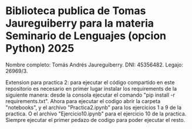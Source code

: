 # Biblioteca publica de Tomas Jaureguiberry para la materia Seminario de Lenguajes (opcion Python) 2025
Nombre completo: Tomás Andrés Jaureguiberry. 
DNI: 45356482.
Legajo: 26969/3.


Extension para practica 2: para ejecutar el código compartido en este repositorio es necesario en primer lugar instalar los requirements de la siguiente manera: desde la consola ejecutar el comando "pip install -r requirements.txt". Ahora para ejecutar el codigo abrir la carpeta "notebooks", y el archivo "Practica2.ipynb" para los ejercicios 1 a 9 de la practica. O el archivo "Ejercicio10.ipynb" para el ejercicio 10 de la practica. Siempre ejecutar el primer pedazo de codigo para poder ejecutar el resto.